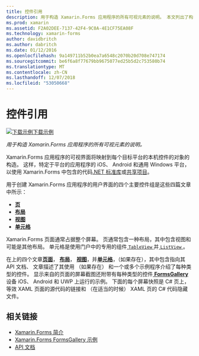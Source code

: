 ```yaml
---
title: 控件引用
description: 用于构造 Xamarin.Forms 应用程序的所有可视元素的说明。 本文列出了构成了 Xamarin.Forms 应用程序的用户界面的控件组。
ms.prod: xamarin
ms.assetid: F2A02DEE-7137-42F4-9C0A-4E1CF75EA08F
ms.technology: xamarin-forms
author: davidbritch
ms.author: dabritch
ms.date: 01/12/2016
ms.openlocfilehash: 9a149711b52b0ea7a6548c2070b20d708e747174
ms.sourcegitcommit: be6f6a8f77679bb9675077ed25b5d2c753580b74
ms.translationtype: MT
ms.contentlocale: zh-CN
ms.lasthandoff: 12/07/2018
ms.locfileid: "53050668"
---
```

# <a name="controls-reference"></a>控件引用

[![下载示例](~/media/shared/download.png)下载示例](https://developer.xamarin.com/samples/FormsGallery/)

_用于构造 Xamarin.Forms 应用程序的所有可视元素的说明。_

Xamarin.Forms 应用程序的可视界面将映射到每个目标平台的本机控件的对象的构造。 这样，特定于平台的应用程序的 iOS、 Android 和通用 Windows 平台，以使用 Xamarin.Forms 中包含的代码[.NET 标准库](~/cross-platform/app-fundamentals/net-standard.md)或[共享项目](~/cross-platform/app-fundamentals/shared-projects.md)。

用于创建 Xamarin.Forms 应用程序的用户界面的四个主要控件组是这些四篇文章中所示：

- [**页**](pages.md)
- [**布局**](layouts.md)
- [**视图**](views.md)
- [**单元格**](cells.md)

Xamarin.Forms 页面通常占据整个屏幕。 页通常包含一种布局，其中包含视图和可能是其他布局。 单元格是使用门户中的专用的组件[ `TableView` ](views.md#tableView)并[ `ListView` ](views.md#listView)。

在上的四个文章[**页面**](pages.md)， [**布局**](layouts.md)， [**视图**](views.md)，并[**单元格**](cells.md)，（如果存在），其中包含指向其 API 文档、 文章描述了其使用 （如果存在） 和一个或多个示例程序介绍了每种类型的控件。 显示来自的页面的屏幕截图还附带有每种类型的控件[ **FormsGallery** ](https://developer.xamarin.com/samples/FormsGallery/)设备 iOS、 Android 和 UWP 上运行的示例。 下面的每个屏幕快照是 C# 页上，等效 XAML 页面的源代码的链接和 （在适当的时候） XAML 页的 C# 代码隐藏文件。

## <a name="related-links"></a>相关链接

- [Xamarin.Forms 简介](~/xamarin-forms/get-started/introduction-to-xamarin-forms.md)
- [Xamarin.Forms FormsGallery 示例](https://developer.xamarin.com/samples/FormsGallery/)
- [API 文档](https://docs.microsoft.com/dotnet/api/xamarin.forms?view=xamarin-forms)
